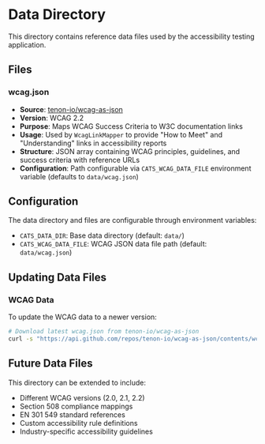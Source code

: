 # Data Directory

This directory contains reference data files used by the accessibility testing
application.

## Files

### wcag.json

- **Source**: [tenon-io/wcag-as-json](https://github.com/tenon-io/wcag-as-json)
- **Version**: WCAG 2.2
- **Purpose**: Maps WCAG Success Criteria to W3C documentation links
- **Usage**: Used by `WcagLinkMapper` to provide "How to Meet" and
  "Understanding" links in accessibility reports
- **Structure**: JSON array containing WCAG principles, guidelines, and success
  criteria with reference URLs
- **Configuration**: Path configurable via `CATS_WCAG_DATA_FILE` environment
  variable (defaults to `data/wcag.json`)

## Configuration

The data directory and files are configurable through environment variables:

- `CATS_DATA_DIR`: Base data directory (default: `data/`)
- `CATS_WCAG_DATA_FILE`: WCAG JSON data file path (default: `data/wcag.json`)

## Updating Data Files

### WCAG Data

To update the WCAG data to a newer version:

```bash
# Download latest wcag.json from tenon-io/wcag-as-json
curl -s "https://api.github.com/repos/tenon-io/wcag-as-json/contents/wcag.json" | jq -r '.download_url' | xargs curl -s -o data/wcag.json
```

## Future Data Files

This directory can be extended to include:

- Different WCAG versions (2.0, 2.1, 2.2)
- Section 508 compliance mappings
- EN 301 549 standard references
- Custom accessibility rule definitions
- Industry-specific accessibility guidelines

